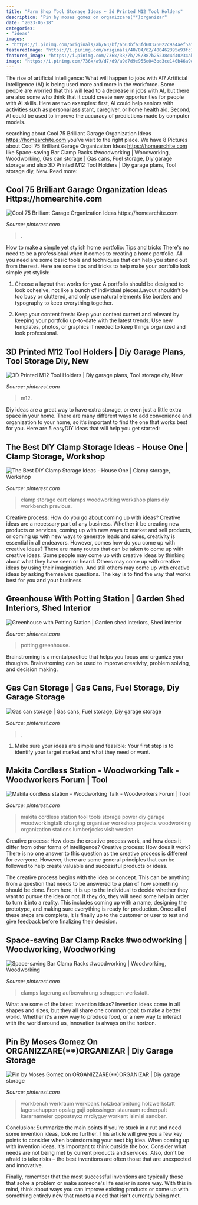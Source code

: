 ```yaml
---
title: "Farm Shop Tool Storage Ideas ~ 3d Printed M12 Tool Holders"
description: "Pin by moses gomez on organizzare(**)organizar"
date: "2023-05-18"
categories:
- "ideas"
images:
- "https://i.pinimg.com/originals/ab/63/bf/ab63bfa3fd60376022c9a4aef5af41e9.jpg"
featuredImage: "https://i.pinimg.com/originals/40/04/62/400462395e93fc1569db6048701af9b5.jpg"
featured_image: "https://i.pinimg.com/736x/38/7b/25/387b25238c4d40234ab54dcb0d29fc5c.jpg"
image: "https://i.pinimg.com/736x/a9/d7/d9/a9d7d9e955e043bd3ce140b46a9e3eed.jpg"
---
```



The rise of artificial intelligence: What will happen to jobs with AI?
Artificial intelligence (AI) is being used more and more in the workforce. Some people are worried that this will lead to a decrease in jobs with AI, but there are also some who think that it could create new opportunities for people with AI skills. Here are two examples: first, AI could help seniors with activities such as personal assistant, caregiver, or home health aid. Second, AI could be used to improve the accuracy of predictions made by computer models.

	

		
searching about Cool 75 Brilliant Garage Organization Ideas https://homearchite.com you've visit to the right place. We have 8 Pictures about Cool 75 Brilliant Garage Organization Ideas https://homearchite.com like Space-saving Bar Clamp Racks #woodworking | Woodworking, Woodworking, Gas can storage | Gas cans, Fuel storage, Diy garage storage and also 3D Printed M12 Tool Holders | Diy garage plans, Tool storage diy, New. Read more:
		
    
## Cool 75 Brilliant Garage Organization Ideas Https://homearchite.com

<img loading=lazy src="https://i.pinimg.com/736x/22/cf/e4/22cfe49037cf23094434d27dc0e043be.jpg" onerror="this.onerror=null;this.src='https://tse3.mm.bing.net/th?id=OIP.VJ8WyH57WsvOTkXVz-ye0QHaHQ&amp;pid=15.1';" alt="Cool 75 Brilliant Garage Organization Ideas https://homearchite.com">

_Source: pinterest.com_

>. 

	

How to make a simple yet stylish home portfolio: Tips and tricks
There's no need to be a professional when it comes to creating a home portfolio. All you need are some basic tools and techniques that can help you stand out from the rest. Here are some tips and tricks to help make your portfolio look simple yet stylish:
1. Choose a layout that works for you: A portfolio should be designed to look cohesive, not like a bunch of individual pieces.Layout shouldn't be too busy or cluttered, and only use natural elements like borders and typography to keep everything together.

2. Keep your content fresh: Keep your content current and relevant by keeping your portfolio up-to-date with the latest trends. Use new templates, photos, or graphics if needed to keep things organized and look professional.


    
## 3D Printed M12 Tool Holders | Diy Garage Plans, Tool Storage Diy, New

<img loading=lazy src="https://i.pinimg.com/736x/38/7b/25/387b25238c4d40234ab54dcb0d29fc5c.jpg" onerror="this.onerror=null;this.src='https://tse4.mm.bing.net/th?id=OIP.otLJRP4_aiBaX2NMSbqkIAHaJ3&amp;pid=15.1';" alt="3D Printed M12 Tool Holders | Diy garage plans, Tool storage diy, New">

_Source: pinterest.com_

>m12. 

	

Diy ideas are a great way to have extra storage, or even just a little extra space in your home. There are many different ways to add convenience and organization to your home, so it’s important to find the one that works best for you. Here are 5 easyDIY ideas that will help you get started: 

    
## The Best DIY Clamp Storage Ideas - House One | Clamp Storage, Workshop

<img loading=lazy src="https://i.pinimg.com/736x/b0/63/de/b063de4b418843bb3fc1ca628e170356.jpg" onerror="this.onerror=null;this.src='https://tse3.mm.bing.net/th?id=OIP.Pzl5vpHQSygvvfvb4T6EcAHaF7&amp;pid=15.1';" alt="The Best DIY Clamp Storage Ideas - House One | Clamp storage, Workshop">

_Source: pinterest.com_

>clamp storage cart clamps woodworking workshop plans diy workbench previous. 

	

Creative process: How do you go about coming up with ideas?
Creative ideas are a necessary part of any business. Whether it be creating new products or services, coming up with new ways to market and sell products, or coming up with new ways to generate leads and sales, creativity is essential in all endeavors. However, comes how do you come up with creative ideas? There are many routes that can be taken to come up with creative ideas. Some people may come up with creative ideas by thinking about what they have seen or heard. Others may come up with creative ideas by using their imagination. And still others may come up with creative ideas by asking themselves questions. The key is to find the way that works best for you and your business.

    
## Greenhouse With Potting Station | Garden Shed Interiors, Shed Interior

<img loading=lazy src="https://i.pinimg.com/736x/a9/d7/d9/a9d7d9e955e043bd3ce140b46a9e3eed.jpg" onerror="this.onerror=null;this.src='https://tse3.mm.bing.net/th?id=OIP.Cmz5355GnMvDU94KxnvZ1AHaJ4&amp;pid=15.1';" alt="Greenhouse with Potting Station | Garden shed interiors, Shed interior">

_Source: pinterest.com_

>potting greenhouse. 

	

Brainstroming is a mentalpractice that helps you focus and organize your thoughts. Brainstroming can be used to improve creativity, problem solving, and decision making.

    
## Gas Can Storage | Gas Cans, Fuel Storage, Diy Garage Storage

<img loading=lazy src="https://i.pinimg.com/736x/61/c1/b3/61c1b3c69a428c3529052efba37cc915--can-storage.jpg" onerror="this.onerror=null;this.src='https://tse1.mm.bing.net/th?id=OIP.JOQBZqqXKs8CA0SDqllB6gHaEJ&amp;pid=15.1';" alt="Gas can storage | Gas cans, Fuel storage, Diy garage storage">

_Source: pinterest.com_

>. 

	

1. Make sure your ideas are simple and feasible: Your first step is to identify your target market and what they need or want.

    
## Makita Cordless Station - Woodworking Talk - Woodworkers Forum | Tool

<img loading=lazy src="https://i.pinimg.com/736x/7d/3a/42/7d3a42046af897472ef17c09c596152b--makita-tools-charging-stations.jpg" onerror="this.onerror=null;this.src='https://tse2.mm.bing.net/th?id=OIP.d-3c6pvH5SxJo6Q-9HI1IwEgDY&amp;pid=15.1';" alt="Makita cordless station - Woodworking Talk - Woodworkers Forum | Tool">

_Source: pinterest.com_

>makita cordless station tool tools storage power diy garage woodworkingtalk charging organizer workshop projects woodworking organization stations lumberjocks visit version. 

	

Creative process: How does the creative process work, and how does it differ from other forms of intelligence?
Creative process: How does it work?
There is no one answer to this question as the creative process is different for everyone. However, there are some general principles that can be followed to help create valuable and successful products or ideas. 

The creative process begins with the idea or concept. This can be anything from a question that needs to be answered to a plan of how something should be done. From here, it is up to the individual to decide whether they want to pursue the idea or not. If they do, they will need some help in order to turn it into a reality. This includes coming up with a name, designing the prototype, and making sure everything is ready for production. Once all of these steps are complete, it is finally up to the customer or user to test and give feedback before finalizing their decision.

    
## Space-saving Bar Clamp Racks #woodworking | Woodworking, Woodworking

<img loading=lazy src="https://i.pinimg.com/originals/40/04/62/400462395e93fc1569db6048701af9b5.jpg" onerror="this.onerror=null;this.src='https://tse2.mm.bing.net/th?id=OIP.0Uzseyqmn-riAxyyLaQxjQHaJ4&amp;pid=15.1';" alt="Space-saving Bar Clamp Racks #woodworking | Woodworking, Woodworking">

_Source: pinterest.com_

>clamps lagerung aufbewahrung schuppen werkstatt. 

	

What are some of the latest invention ideas?
Invention ideas come in all shapes and sizes, but they all share one common goal: to make a better world. Whether it's a new way to produce food, or a new way to interact with the world around us, innovation is always on the horizon.

    
## Pin By Moses Gomez On ORGANIZZARE(**)ORGANIZAR | Diy Garage Storage

<img loading=lazy src="https://i.pinimg.com/originals/ab/63/bf/ab63bfa3fd60376022c9a4aef5af41e9.jpg" onerror="this.onerror=null;this.src='https://tse2.mm.bing.net/th?id=OIP.6g_W7J0D5KtBL3D82NUrZgHaKK&amp;pid=15.1';" alt="Pin by Moses Gomez on ORGANIZZARE(**)ORGANIZAR | Diy garage storage">

_Source: pinterest.com_

>workbench werkraum werkbank holzbearbeitung holzwerkstatt lagerschuppen opslag gaji oplossingen stauraum rednerpult kararnameler gopostsyxz mrdiyguy workant isimisi sandbar. 

	

Conclusion: Summarize the main points
If you're stuck in a rut and need some invention ideas, look no further. This article will give you a few key points to consider when brainstorming your next big idea.
When coming up with invention ideas, it's important to think outside the box. Consider what needs are not being met by current products and services. Also, don't be afraid to take risks – the best inventions are often those that are unexpected and innovative.

Finally, remember that the most successful inventions are typically those that solve a problem or make someone's life easier in some way. With this in mind, think about ways you can improve existing products or come up with something entirely new that meets a need that isn't currently being met.

